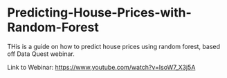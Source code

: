 # Predicting-House-Prices-with-Random-Forest
THis is a guide on how to predict house prices using random forest, based off Data Quest webinar.

Link to Webinar: https://www.youtube.com/watch?v=IsoW7_X3j5A
